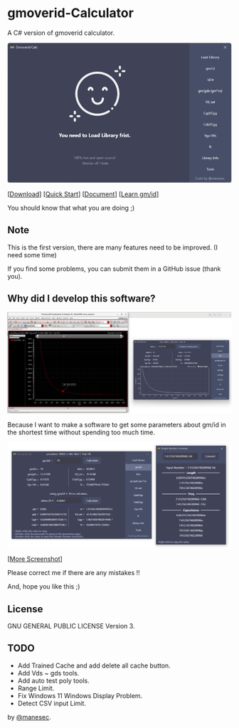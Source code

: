 # gmoverid-Calculator
A C# version of gmoverid calculator.

![Main Windows](./Document/img/MainWindows.png)

[[Download](https://github.com/manesec/Gmoverid-Calculator/releases)]  [[Quick Start](./Document/QuickStart.md)]  [[Document](./Document/Readme.md)] [[Learn gm/id](./Document/Resource.md)]

You should know that what you are doing ;)

## Note
This is the first version, there are many features need to be improved. (I need some time)

If you find some problems, you can submit them in a GitHub issue (thank you).

## Why did I develop this software?
![gmid_idw](./Document/img/gm_id_id_w.png)

Because I want to make a software to get some parameters about gm/id in the shortest time without spending too much time.

![Main Windows](./Document/img/dmeo_pmos_calc.png)

[[More Screenshot](./Document/Screenshot.md)]

Please correct me if there are any mistakes !!

And, hope you like this ;)

## License
GNU GENERAL PUBLIC LICENSE Version 3.

## TODO
+ Add Trained Cache and add delete all cache button.
+ Add Vds ~ gds tools.
+ Add auto test poly tools.
+ Range Limit.
+ Fix Windows 11 Windows Display Problem.
+ Detect CSV input Limit.

by [@manesec](https://github.com/manesec).